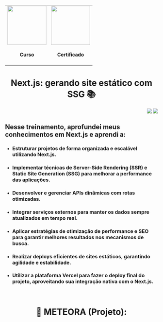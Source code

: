 <div align="center">
  <table>
    <tr>
      <td align="center">
        <!-- Link para o Certificado -->
        <a href="https://cursos.alura.com.br/certificate/gustavo-vieira17/next-js-gerando-site-estatico-ssg">
          <img loading="lazy" width="128px" src="https://www.alura.com.br/assets/api/cursos/next-js-gerando-site-estatico-ssg.svg" />
        </a>
        <h4>Curso</h4>
      </td>
      <td align="center">
        <!-- Link para o Certificado -->
        <a href="https://cursos.alura.com.br/certificate/gustavo-vieira17/next-js-gerando-site-estatico-ssg">
          <img loading="lazy" width="128px" src="https://static.vecteezy.com/system/resources/previews/028/293/920/original/trophy-icon-3d-rendering-illustration-png.png" />
        </a>
        <h4>Certificado</h4>
      </td>
    </tr>
  </table>
  <h1>Next.js: gerando site estático com SSG 📚</h1>
</div>
<p align="right">
  <img loading="lazy" src="https://img.shields.io/badge/CARGA_HORARIA-8_HORAS-blue?style=for-the-badge"/>
  <img loading="lazy" src="http://img.shields.io/static/v1?label=STATUS&message=FINALIZADO!&color=GREEN&style=for-the-badge"/>
</p>
<div>
  <h2>Nesse treinamento, aprofundei meus conhecimentos em Next.js e aprendi a:</h2>
  <ul>
    <li><h3>Estruturar projetos de forma organizada e escalável utilizando Next.js.</h3></li>
    <li><h3>Implementar técnicas de Server-Side Rendering (SSR) e Static Site Generation (SSG) para melhorar a performance das aplicações.</h3></li>
    <li><h3>Desenvolver e gerenciar APIs dinâmicas com rotas otimizadas.</h3></li>
    <li><h3>Integrar serviços externos para manter os dados sempre atualizados em tempo real.</h3></li>
    <li><h3>Aplicar estratégias de otimização de performance e SEO para garantir melhores resultados nos mecanismos de busca.</h3></li>
    <li><h3>Realizar deploys eficientes de sites estáticos, garantindo agilidade e estabilidade.</h3></li>
    <li><h3>Utilizar a plataforma Vercel para fazer o deploy final do projeto, aproveitando sua integração nativa com o Next.js.</h3></li>
  </ul>
</div>

<br>
<div align="center">
  <h1>🌄 METEORA (Projeto):</h1>
  <img src="">
</div>
